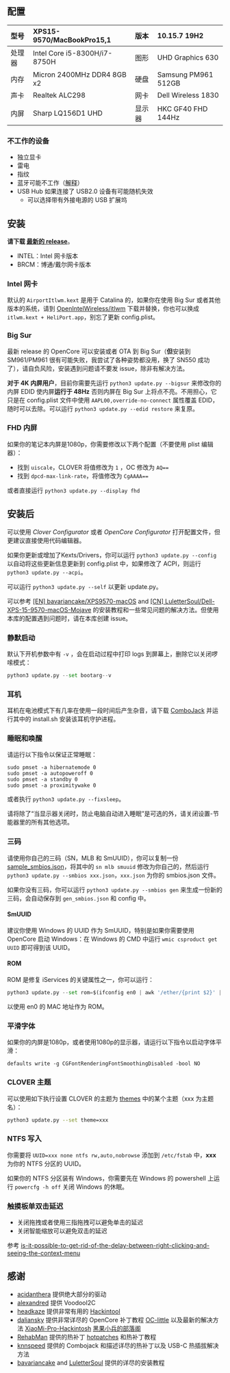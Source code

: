 ## 配置

| 型号   | XPS15-9570/MacBookPro15,1    | 版本   | 10.15.7 19H2        |
| :----- | :--------------------------- | :----- | :------------------ |
| 处理器 | Intel Core i5-8300H/i7-8750H | 图形   | UHD Graphics 630    |
| 内存   | Micron 2400MHz DDR4 8GB x2   | 硬盘   | Samsung PM961 512GB |
| 声卡   | Realtek ALC298               | 网卡   | Dell Wireless 1830  |
| 内屏   | Sharp LQ156D1 UHD            | 显示器 | HKC GF40 FHD 144Hz  |

### 不工作的设备

- 独立显卡
- 雷电
- 指纹
- 蓝牙可能不工作（[解释](https://github.com/xxxzc/xps15-9570-macos/issues/26)）
- USB Hub 如果连接了 USB2.0 设备有可能随机失效
  - 可以选择带有外接电源的 USB 扩展坞

## 安装

**请下载 [最新的 release](https://github.com/xxxzc/xps15-9570-macos/releases/latest)**。

- INTEL：Intel 网卡版本
- BRCM：博通/戴尔网卡版本

### Intel 网卡

默认的 `AirportItlwm.kext` 是用于 Catalina 的，如果你在使用 Big Sur 或者其他版本的系统，请到 [OpenIntelWireless/itlwm](https://github.com/OpenIntelWireless/itlwm/releases) 下载并替换，你也可以换成 `itlwm.kext + HeliPort.app`，别忘了更新 config.plist。

### Big Sur

最新 release 的 OpenCore 可以安装或者 OTA 到 Big Sur（**但**安装到 SM961/PM961 很有可能失败，我尝试了各种姿势都没用，换了 SN550 成功了），请自负风险，安装遇到问题请不要发 issue，除非有解决方法。

**对于 4K 内屏用户**，目前你需要先运行 `python3 update.py --bigsur` 来修改你的内屏 EDID 使内屏**运行于 48Hz** 否则内屏在 Big Sur 上将点不亮。不用担心，它只是在 config.plist 文件中使用 `AAPL00,override-no-connect` 属性覆盖 EDID，随时可以去除。可以运行 `python3 update.py --edid restore` 来复原。

### FHD 内屏

如果你的笔记本内屏是1080p，你需要修改以下两个配置（不要使用 plist 编辑器）：

- 找到 `uiscale`，CLOVER 将值修改为 `1` ，OC 修改为 `AQ==`
- 找到 `dpcd-max-link-rate`，将值修改为 `CgAAAA==`

或者直接运行 `python3 update.py --display fhd`

## 安装后

可以使用 *Clover Configurator* 或者 *OpenCore Configurator* 打开配置文件，但更建议直接使用代码编辑器。

如果你更新或增加了Kexts/Drivers，你可以运行 `python3 update.py --config` 以自动将这些更新信息更新到 config.plist 中，如果修改了 ACPI，则运行 `python3 update.py --acpi`。

可以运行 `python3 update.py --self` 以更新 update.py。

可以参考 [[EN] bavariancake/XPS9570-macOS](https://github.com/bavariancake/XPS9570-macOS) and [[CN] LuletterSoul/Dell-XPS-15-9570-macOS-Mojave](https://github.com/LuletterSoul/Dell-XPS-15-9570-macOS-Mojave) 的安装教程和一些常见问题的解决方法。但使用本库的配置遇到问题时，请在本库创建 issue。

### 静默启动

默认下开机参数中有 `-v` ，会在启动过程中打印 logs 到屏幕上，删除它以关闭啰嗦模式：

```python
python3 update.py --set bootarg--v
```

### 耳机

耳机在电池模式下有几率在使用一段时间后产生杂音，请下载 [ComboJack](https://github.com/hackintosh-stuff/ComboJack/tree/master/ComboJack_Installer) 并运行其中的 install.sh 安装该耳机守护进程。

### 睡眠和唤醒

请运行以下指令以保证正常睡眠：

```shell
sudo pmset -a hibernatemode 0
sudo pmset -a autopoweroff 0
sudo pmset -a standby 0
sudo pmset -a proximitywake 0
```

或者执行  `python3 update.py --fixsleep`。

请将除了“当显示器关闭时，防止电脑自动进入睡眠”是可选的外，请关闭设置-节能器里的所有其他选项。

### 三码

请使用你自己的三码（SN，MLB 和 SmUUID），你可以复制一份 [sample_smbios.json](./sample_smbios.json)，将其中的 `sn mlb smuuid` 修改为你自己的，然后运行 `python3 update.py --smbios xxx.json`，`xxx.json` 为你的 smbios.json 文件。

如果你没有三码，你可以运行 `python3 update.py --smbios gen` 来生成一份新的三码，会自动保存到 `gen_smbios.json` 和 config 中。

#### SmUUID

建议你使用 Windows 的 UUID 作为 SmUUID，特别是如果你需要使用 OpenCore 启动 Windows：在 Windows 的 CMD 中运行 `wmic csproduct get UUID` 即可得到该 UUID。

#### ROM

ROM 是修复 iServices 的关键属性之一，你可以运行：

```python
python3 update.py --set rom=$(ifconfig en0 | awk '/ether/{print $2}' | sed -e 's/\://g')
```

以使用 en0 的 MAC 地址作为 ROM。

### 平滑字体

如果你的内屏是1080p，或者使用1080p的显示器，请运行以下指令以启动字体平滑：

```
defaults write -g CGFontRenderingFontSmoothingDisabled -bool NO
```

### CLOVER 主题

可以使用如下执行设置 CLOVER 的主题为 [themes](https://sourceforge.net/p/cloverefiboot/themes/ci/master/tree/themes/) 中的某个主题（xxx 为主题名）：

```sh
python3 update.py --set theme=xxx
```

### NTFS 写入

你需要将 `UUID=xxx none ntfs rw,auto,nobrowse` 添加到 `/etc/fstab` 中，**xxx** 为你的 NTFS 分区的 UUID。

如果你的 NTFS 分区装有 Windows，你需要先在 Windows 的 powershell 上运行 `powercfg -h off` 关闭 Windows 的休眠。

### 触摸板单双击延迟

- 关闭拖拽或者使用三指拖拽可以避免单击的延迟
- 关闭智能缩放可以避免双击的延迟

参考 [is-it-possible-to-get-rid-of-the-delay-between-right-clicking-and-seeing-the-context-menu](https://apple.stackexchange.com/a/218181)

## 感谢

- [acidanthera](https://github.com/acidanthera) 提供绝大部分的驱动
- [alexandred](https://github.com/alexandred) 提供 VoodooI2C
- [headkaze](https://github.com/headkaze) 提供非常有用的 [Hackintool](https://www.tonymacx86.com/threads/release-hackintool-v2-8-6.254559/)
- [daliansky](https://github.com/daliansky) 提供非常详尽的 OpenCore 补丁教程 [OC-little](https://github.com/daliansky/OC-little/) 以及最新的解决方法 [XiaoMi-Pro-Hackintosh](https://github.com/daliansky/XiaoMi-Pro-Hackintosh) [黑果小兵的部落阁](https://blog.daliansky.net/)
- [RehabMan](https://github.com/RehabMan) 提供的热补丁 [hotpatches](https://github.com/RehabMan/OS-X-Clover-Laptop-Config/tree/master/hotpatch) 和热补丁教程
- [knnspeed](https://www.tonymacx86.com/threads/guide-dell-xps-15-9560-4k-touch-1tb-ssd-32gb-ram-100-adobergb.224486) 提供的 Combojack 和描述详尽的热补丁以及 USB-C 热插拔解决方法
- [bavariancake](https://github.com/bavariancake/XPS9570-macOS) and [LuletterSoul](https://github.com/LuletterSoul/Dell-XPS-15-9570-macOS-Mojave) 提供的详尽的安装教程